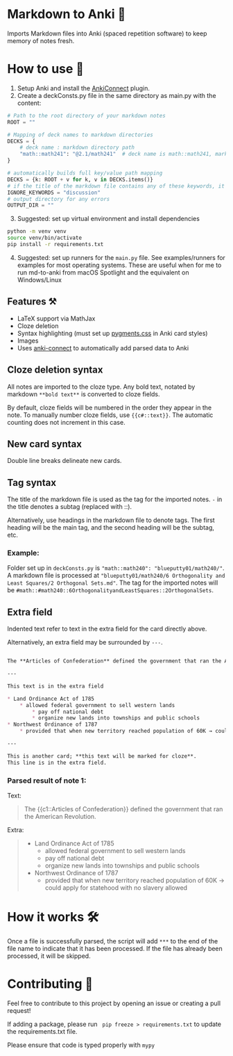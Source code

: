 # Markdown to Anki 📄

Imports Markdown files into Anki (spaced repetition software) to keep memory of notes fresh.

# How to use 🤔

1. Setup Anki and install the [AnkiConnect](https://ankiweb.net/shared/info/2055492159) plugin.
2. Create a deckConsts.py file in the same directory as main.py with the content:

```python
# Path to the root directory of your markdown notes
ROOT = ""

# Mapping of deck names to markdown directories
DECKS = {
    # deck name : markdown directory path
    "math::math241": "@2.1/math241"  # deck name is math::math241, markdown directory path is @2.1/math241
}

# automatically builds full key/value path mapping
DECKS = {k: ROOT + v for k, v in DECKS.items()}
# if the title of the markdown file contains any of these keywords, it will be ignored
IGNORE_KEYWORDS = "discussion"
# output directory for any errors
OUTPUT_DIR = ""
```

3. Suggested: set up virtual environment and install dependencies

```bash
python -m venv venv
source venv/bin/activate
pip install -r requirements.txt
```

4. Suggested: set up runners for the `main.py` file. See examples/runners for examples for most operating systems. These
   are useful when for me to run md-to-anki from macOS Spotlight and the equivalent on Windows/Linux

## Features ⚒️

* LaTeX support via MathJax
* Cloze deletion
* Syntax highlighting (must set up [pygments.css](https://github.com/richleland/pygments-css) in Anki card styles)
* Images
* Uses [anki-connect](https://github.com/FooSoft/anki-connect#media-actions) to automatically add parsed data to Anki

## Cloze deletion syntax

All notes are imported to the cloze type. Any bold text, notated by markdown `**bold text**` is converted to cloze
fields.

By default, cloze fields will be numbered in the order they appear in the note. To manually number cloze fields, use
`{{c#::text}}`. The automatic counting does not increment in this case.

## New card syntax

Double line breaks delineate new cards.

## Tag syntax

The title of the markdown file is used as the tag for the imported notes. `-` in the title denotes a subtag (replaced
with ::).

Alternatively, use headings in the markdown file to denote tags. The first heading will be the main tag, and the second
heading will be the subtag, etc.

### Example:

Folder set up in `deckConsts.py` is `"math::math240": "blueputty01/math240/"`. A markdown file is processed at
`"blueputty01/math240/6 Orthogonality and Least Squares/2 Orthogonal Sets.md"`.
The tag for the imported notes will be `#math::#math240::6OrthogonalityandLeastSquares::2OrthogonalSets`.

## Extra field

Indented text refer to text in the extra field for the card directly above.

Alternatively, an extra field may be surrounded by `---`.

```markdown

The **Articles of Confederation** defined the government that ran the American Revolution.

---

This text is in the extra field

* Land Ordinance Act of 1785
    * allowed federal government to sell western lands
        * pay off national debt
        * organize new lands into townships and public schools
* Northwest Ordinance of 1787
    * provided that when new territory reached population of 60K → could apply for statehood with no slavery allowed

---

This is another card; **this text will be marked for cloze**.
This line is in the extra field.

```

### Parsed result of note 1:

Text:
> The {{c1::Articles of Confederation}} defined the government that ran the American Revolution.

Extra:

> * Land Ordinance Act of 1785
>   * allowed federal government to sell western lands
>   * pay off national debt
>   * organize new lands into townships and public schools
> * Northwest Ordinance of 1787
>   * provided that when new territory reached population of 60K → could apply for statehood with no slavery allowed

# How it works 🛠️

Once a file is successfully parsed, the script will add `***` to the end of the file name to indicate that it has been
processed. If the file has already been processed, it will be skipped.

# Contributing 🤝

Feel free to contribute to this project by opening an issue or creating a pull request!

If adding a package, please run ` pip freeze > requirements.txt` to update the requirements.txt file.

Please ensure that code is typed properly with `mypy`

